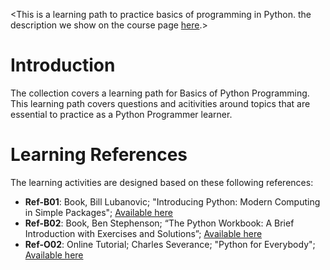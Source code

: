 <This is a learning path to practice basics of programming in Python. 
the description we show on the course page [here](https://lab.github.com/afshinamighi/pycamp).>

# Introduction

The collection covers a learning path for Basics of Python Programming. This learning path covers questions and acitivities around topics that are essential to practice as a Python Programmer learner.



# Learning References

The learning activities are designed based on these following references:

- **Ref-B01**: Book, Bill Lubanovic; "Introducing Python: Modern Computing in Simple Packages"; [Available here](https://www.oreilly.com/library/view/introducing-python-2nd/9781492051374/) 
- **Ref-B02**: Book, Ben Stephenson; “The Python Workbook: A Brief Introduction with Exercises and Solutions”; [Available here](https://link.springer.com/book/10.1007/978-3-030-18873-3)
- **Ref-O02**: Online Tutorial; Charles Severance; "Python for Everybody"; [Available here](https://books.trinket.io/pfe/index.html)
​
